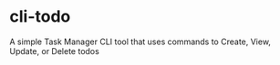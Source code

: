 # cli-todo
A simple Task Manager CLI tool that uses commands to Create, View, Update, or Delete todos